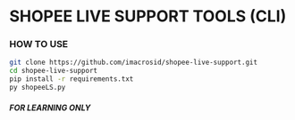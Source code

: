 # SHOPEE LIVE SUPPORT TOOLS (CLI)
### HOW TO USE
```bash
git clone https://github.com/imacrosid/shopee-live-support.git
cd shopee-live-support
pip install -r requirements.txt
py shopeeLS.py
```
##### FOR LEARNING ONLY
